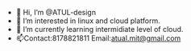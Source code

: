 - 👋 Hi, I’m @ATUL-design
- 👀 I’m interested in linux and cloud platform.
- 🌱 I’m currently learning intermidiate level of cloud.
- 📫Contact:8178821811
Email:atual.mit@gmail.com

<!---
ATUL-design/ATUL-design is a ✨ special ✨ repository because its `README.md` (this file) appears on your GitHub profile.
You can click the Preview link to take a look at your changes.
--->
